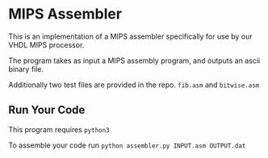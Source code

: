 MIPS Assembler
==============

This is an implementation of a MIPS assembler specifically for use by our VHDL MIPS processor.

The program takes as input a MIPS assembly program, and outputs an ascii binary file.

Additionally two test files are provided in the repo. `fib.asm` and `bitwise.asm`

Run Your Code
-------------

This program requires `python3`

To assemble your code run `python assembler.py INPUT.asm OUTPUT.dat`
